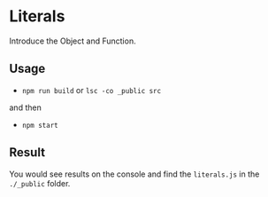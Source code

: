 Literals
=============

Introduce the Object and Function. 

## Usage

- `npm run build`  or `lsc -co _public src`

and then

- `npm start`

## Result

You would see results on the console and find the `literals.js` in the `./_public` folder.

